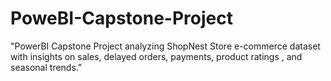 # PoweBI-Capstone-Project
"PowerBI Capstone Project analyzing ShopNest Store e-commerce dataset with insights on sales, delayed orders, payments, product ratings , and seasonal trends."
